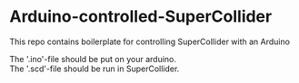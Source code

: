 # Arduino-controlled-SuperCollider

This repo contains boilerplate for controlling SuperCollider with an Arduino

The '.ino'-file should be put on your arduino.<br>
The '.scd'-file should be run in SuperCollider.
